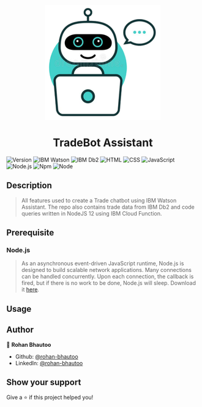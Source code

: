 <p align="center">
  <img height="300" src="https://github.com/rohan-bhautoo/TradeBot-Assistant/blob/main/Trade-Website/image/TradeBot-Assistant-Logo.png">
</p>
<h1 align="center">TradeBot Assistant</h1>
<p>
  <img alt="Version" src="https://img.shields.io/badge/version-1.3.0-brightgreen.svg" />
  <img alt="IBM Watson" src="https://img.shields.io/badge/IBM_Watson-006699?logo=ibmwatson&logoColor=white" />
  <img alt="IBM Db2" src="https://img.shields.io/badge/IBM_Db2-006699?logo=ibm&logoColor=white" />
  <img alt="HTML" src="https://img.shields.io/badge/HTML5-E34F26?logo=html5&logoColor=white" />
  <img alt="CSS" src="https://img.shields.io/badge/CSS3-1572B6?logo=css3&logoColor=white" />
  <img alt="JavaScript" src="https://img.shields.io/badge/JavaScript-F7DF1E?logo=javascript&logoColor=black" />
  <img alt="Node.js" src="https://img.shields.io/badge/Node.js-339933?logo=nodedotjs&logoColor=white" />
  <img alt="Npm" src="https://img.shields.io/badge/npm->=8.3.1-blue.svg" />
  <img alt="Node" src="https://img.shields.io/badge/node->=16.14.0-blue.svg" />
</p>

## Description
> All features used to create a Trade chatbot using IBM Watson Assistant. The repo also contains trade data from IBM Db2 and code queries written in NodeJS 12 using IBM Cloud Function.

## Prerequisite

### Node.js
> As an asynchronous event-driven JavaScript runtime, Node.js is designed to build scalable network applications. Many connections can be handled concurrently. Upon each connection, the callback is fired, but if there is no work to be done, Node.js will sleep. Download it [here](https://nodejs.org/en/).

## Usage


## Author

👤 **Rohan Bhautoo**

* Github: [@rohan-bhautoo](https://github.com/rohan-bhautoo)
* LinkedIn: [@rohan-bhautoo](https://linkedin.com/in/rohan-bhautoo)

## Show your support

Give a ⭐️ if this project helped you!
